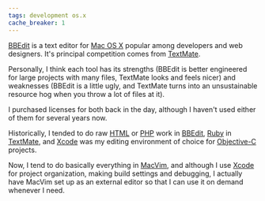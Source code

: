 ```yaml
---
tags: development os.x
cache_breaker: 1
---
```


[BBEdit](/wiki/BBEdit) is a text editor for [Mac OS X](/wiki/Mac_OS_X) popular among developers and web designers. It's principal competition comes from [TextMate](/wiki/TextMate).

Personally, I think each tool has its strengths (BBEdit is better engineered for large projects with many files, TextMate looks and feels nicer) and weaknesses (BBEdit is a little ugly, and TextMate turns into an unsustainable resource hog when you throw a lot of files at it).

I purchased licenses for both back in the day, although I haven't used either of them for several years now.

Historically, I tended to do raw [HTML](/wiki/HTML) or [PHP](/wiki/PHP) work in [BBEdit](/wiki/BBEdit), [Ruby](/wiki/Ruby) in [TextMate](/wiki/TextMate), and [Xcode](/wiki/Xcode) was my editing environment of choice for [Objective-C](/wiki/Objective-C) projects.

Now, I tend to do basically everything in [MacVim](/wiki/MacVim), and although I use [Xcode](/wiki/Xcode) for project organization, making build settings and debugging, I actually have MacVim set up as an external editor so that I can use it on demand whenever I need.
